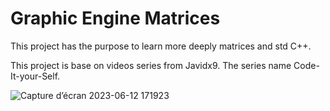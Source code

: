 # Graphic Engine Matrices

This project has the purpose to learn more deeply matrices and std C++.

This project is base on videos series from Javidx9. The series name Code-It-your-Self.

![Capture d’écran 2023-06-12 171923](https://github.com/Opaax/GraphicEngineMatrices/assets/61538252/a0e2c7ff-123e-4ce9-b58b-dc1833018a05)
